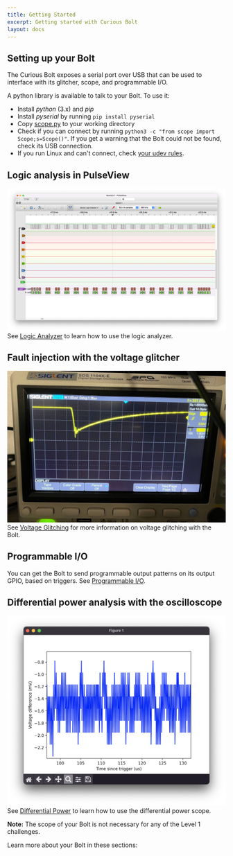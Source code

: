 ```yaml
---
title: Getting Started
excerpt: Getting started with Curious Bolt
layout: docs
---
```


## Setting up your Bolt
The Curious Bolt exposes a serial port over USB that can be used to interface with its glitcher, scope, and programmable I/O.

A python library is available to talk to your Bolt. To use it:

- Install _python_ (3.x) and _pip_
- Install _pyserial_ by running `pip install pyserial`
- Copy [scope.py](https://github.com/tjclement/bolt/blob/main/lib/scope.py) to your working directory
- Check if you can connect by running `python3 -c "from scope import Scope;s=Scope()"`. If you get a warning that the Bolt could not be found, check its USB connection.
- If you run Linux and can't connect, check [your udev rules](linux_udev).

## Logic analysis in PulseView
![A screenshot of PulseView being used with Curious Bolt](../../images/pulseview.png)
See [Logic Analyzer](logic_analyzer) to learn how to use the logic analyzer.

## Fault injection with the voltage glitcher
![](../../images/scope.jpg)
See [Voltage Glitching](voltage_glitching) for more information on voltage glitching with the Bolt.

## Programmable I/O
You can get the Bolt to send programmable output patterns on its output GPIO, based on triggers. See [Programmable I/O](programmable_io).

## Differential power analysis with the oscilloscope
![](../../images/scope_data.png)
See [Differential Power](scope) to learn how to use the differential power scope.

<div class="info">
<strong>Note:</strong>
The scope of your Bolt is not necessary for any of the Level 1 challenges.
</div>

Learn more about your Bolt in these sections: